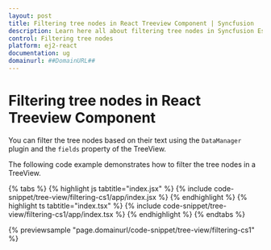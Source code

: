 ```yaml
---
layout: post
title: Filtering tree nodes in React Treeview Component | Syncfusion
description: Learn here all about filtering tree nodes in Syncfusion Essential React Treeview component, it's elements and more details.
control: Filtering tree nodes 
platform: ej2-react
documentation: ug
domainurl: ##DomainURL##
---
```


# Filtering tree nodes in React Treeview Component

You can filter the tree nodes based on their text using the  `DataManager` plugin and the `fields` property of the TreeView.

The following code example demonstrates how to filter the tree nodes in a TreeView.

{% tabs %}
{% highlight js tabtitle="index.jsx" %}
{% include code-snippet/tree-view/filtering-cs1/app/index.jsx %}
{% endhighlight %}
{% highlight ts tabtitle="index.tsx" %}
{% include code-snippet/tree-view/filtering-cs1/app/index.tsx %}
{% endhighlight %}
{% endtabs %}

 {% previewsample "page.domainurl/code-snippet/tree-view/filtering-cs1" %}